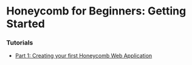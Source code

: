 # Honeycomb for Beginners: Getting Started

### Tutorials

* [Part 1: Creating your first Honeycomb Web Application](https://github.com/Schalltech/honeycomb-tutorials/blob/master/tutorials/getting%20started/README.md#honeycomb-for-beginners-getting-started)
